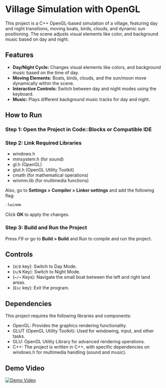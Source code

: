 # Village Simulation with OpenGL

This project is a C++ OpenGL-based simulation of a village, featuring day and night transitions, moving boats, birds, clouds,  and dynamic sun positioning. The scene adjusts visual elements like color, and background music based on day and night.

## Features

- **Day/Night Cycle:** Changes visual elements like colors, and background music based on the time of day.
- **Moving Elements:** Boats, birds, clouds, and the sun/moon move dynamically within the scene.
- **Interactive Controls:** Switch between day and night modes using the keyboard.
- **Music:** Plays different background music tracks for day and night.

## How to Run

### Step 1: Open the Project in Code::Blocks or Compatible IDE
### Step 2: Link Required Libraries
- windows.h
- mmsystem.h (for sound)
- gl.h (OpenGL)
- glut.h (OpenGL Utility Toolkit)
- cmath (for mathematical operations)
- winmm.lib (for multimedia functions)

Also, go to **Settings > Compiler > Linker settings** and add the following flag:
```bash
-lwinmm
```
Click **OK** to apply the changes.


### Step 3: Build and Run the Project
Press *F9* or go to **Build > Build** and Run to compile and run the project.

## Controls
- (`d/D` key): Switch to Day Mode.
- (`n/N` Key): Switch to Night Mode.
- (`←/→` Keys): Navigate the small boat between the left and right land areas.
- (`Esc` key): Exit the program.

## Dependencies
This project requires the following libraries and components:

- OpenGL: Provides the graphics rendering functionality.
- GLUT (OpenGL Utility Toolkit): Used for windowing, input, and other tasks.
- GLU: OpenGL Utility Library for advanced rendering operations.
- C++: The project is written in C++, with specific dependencies on windows.h for multimedia handling (sound and music).

## Demo Video
[![Demo Video](https://img.youtube.com/vi/zhH2A8dBz9M/0.jpg)](https://www.youtube.com/watch?v=zhH2A8dBz9M)







